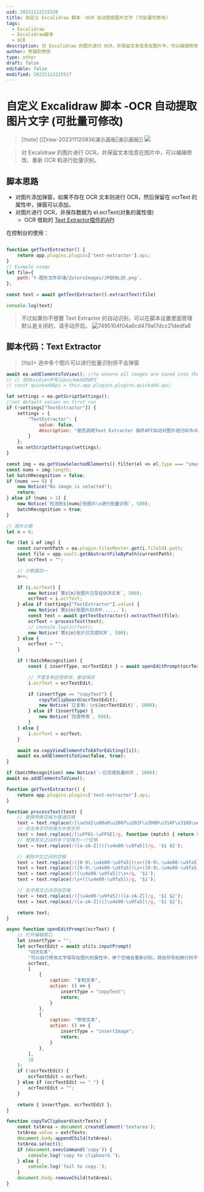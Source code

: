 ```yaml
---
uid: 20231112215320
title: 自定义 Excalidraw 脚本 -OCR 自动提取图片文字 (可批量可修改)
tags:
  - Excalidraw
  - Excalidraw脚本
  - OCR
description: 对 Excalidraw 的图片进行 OCR，并保留文本信息在图片中，可以编辑修改、重新 OCR 和进行批量识别。
author: 熊猫别熬夜
type: other
draft: false
editable: false
modified: 20231112215527
---
```


# 自定义 Excalidraw 脚本 -OCR 自动提取图片文字 (可批量可修改)

> [!note] [[Draw-202311120936演示画板|演示画板]]
> ![](https://cdn.pkmer.cn/images/20231112.gif!pkmer)

> 对 Excalidraw 的图片进行 OCR，并保留文本信息在图片中，可以编辑修改、重新 OCR 和进行批量识别。

## 脚本思路

- 对图片添加弹窗，如果不存在 OCR 文本则进行 OCR，然后保留在 ocrText 的属性中，弹窗可以添加。
- 对图片进行 OCR，并保存数据为 el.ocrText(对象的属性值)
	- OCR 借助的 [Text Extractor插件的API](https://github.com/scambier/obsidian-text-extractor#using-text-extractor-as-a-dependency-for-your-plugin)

在控制台的使用：

```js

function getTextExtractor() {
	return app.plugins.plugins['text-extractor'].api;
}
// Example usage
let file={
    path:'Y-图形文件存储/ZoteroImages/JPQENLZK.png',
};

const text = await getTextExtractor().extractText(file)

console.log(text)
```

> 不过如果你不想要 Text Extractor 的自动识别，可以在脚本设置里面管理
> 默认是关闭的，请手动开启。
> ![7495104f04a6cd479a17dcc21dedfa8](https://cdn.pkmer.cn/images/7495104f04a6cd479a17dcc21dedfa8.png!pkmer)

## 脚本代码：Text Extractor

> [!tip]+ 选中多个图片可以进行批量识别但不会弹窗

```js
await ea.addElementsToView(); //to ensure all images are saved into the file
// // 在Obsidian中导入QuickAdd的API
// const quickaddApi = this.app.plugins.plugins.quickadd.api;

let settings = ea.getScriptSettings();
//set default values on first run
if (!settings["TextExtractor"]) {
	settings = {
		"TextExtractor": {
			value: false,
			description: "是否调用Text Extractor 插件API自动对图片进行OCR<br>安装Text Extractor 插件即可，注意设置识别语言"
		}
	};
	ea.setScriptSettings(settings);
}

const img = ea.getViewSelectedElements().filter(el => el.type === "image");
const nums = img.length;
let batchRecognition = false;
if (nums === 0) {
	new Notice("No image is selected");
	return;
} else if (nums > 1) {
	new Notice(`检测到${nums}张图片\n进行批量识别`, 500);
	batchRecognition = true;
}

// 图片计数
let n = 0;

for (let i of img) {
	const currentPath = ea.plugin.filesMaster.get(i.fileId).path;
	const file = app.vault.getAbstractFileByPath(currentPath);
	let ocrText = "";

	// 计数器加一
	n++;

	if (i.ocrText) {
		new Notice(`第${n}张图片已存在OCR文本`, 500);
		ocrText = i.ocrText;
	} else if (settings["TextExtractor"].value) {
		new Notice(`第${n}张图片OCR中......`);
		const text = await getTextExtractor().extractText(file);
		ocrText = processText(text);
		// console.log(ocrText);
		new Notice(`第${n}张片已完成OCR`, 500);
	} else {
		ocrText = "";
	}

	if (!batchRecognition) {
		const { insertType, ocrTextEdit } = await openEditPrompt(ocrText);

		// 不管复制还是修改，都会保存
		i.ocrText = ocrTextEdit;

		if (insertType == "copyText") {
			copyToClipboard(ocrTextEdit);
			new Notice(`已复制：\n${ocrTextEdit}`, 1000);
		} else if (insertType) {
			new Notice(`完成修改`, 500);
		}
	} else {
		i.ocrText = ocrText;
	}

	await ea.copyViewElementsToEAforEditing([i]);
	await ea.addElementsToView(false, true);
}

if (batchRecognition) new Notice(`✅已完成批量OCR`, 1000);
await ea.addElementsToView();

function getTextExtractor() {
	return app.plugins.plugins['text-extractor'].api;
}

function processText(text) {
	// 替换特殊空格为普通空格
	text = text.replace(/[\ue5d2\u00a0\u2007\u202F\u3000\u314F\u316D\ue5cf]/g, ' ');
	// 将全角字符转换为半角字符
	text = text.replace(/[\uFF01-\uFF5E]/g, function (match) { return String.fromCharCode(match.charCodeAt(0) - 65248); });
	// 替换英文之间的多个空格为一个空格
	text = text.replace(/([a-zA-Z])([\u4e00-\u9fa5])/g, '$1 $2');

	// 删除中文之间的空格
	text = text.replace(/([0-9\.\u4e00-\u9fa5])\s+([0-9\.\u4e00-\u9fa5])/g, '$1$2');
	text = text.replace(/([0-9\.\u4e00-\u9fa5])\s+([0-9\.\u4e00-\u9fa5])/g, '$1$2');
	text = text.replace(/([\u4e00-\u9fa5])\s+/g, '$1');
	text = text.replace(/\s+([\u4e00-\u9fa5])/g, '$1');

	// 在中英文之间添加空格
	text = text.replace(/([\u4e00-\u9fa5])([a-zA-Z])/g, '$1 $2');
	text = text.replace(/([a-zA-Z])([\u4e00-\u9fa5])/g, '$1 $2');

	return text;
}

async function openEditPrompt(ocrText) {
	// 打开编辑窗口
	let insertType = "";
	let ocrTextEdit = await utils.inputPrompt(
		"OCR文本",
		"可以自行修改文字保存在图片的属性中，单个空格会重新识别，其他符号如换行则不会自动识别，默认退出为识别的文字",
		ocrText,
		[
			{
				caption: "复制文本",
				action: () => {
					insertType = "copyText";
					return;
				}
			},
			{
				caption: "修改文本",
				action: () => {
					insertType = "insertImage";
					return;
				}
			},
		],
		10
	);
	if (!ocrTextEdit) {
		ocrTextEdit = ocrText;
	} else if (ocrTextEdit == " ") {
		ocrTextEdit = "";
	}

	return { insertType, ocrTextEdit };
}

function copyToClipboard(extrTexts) {
	const txtArea = document.createElement('textarea');
	txtArea.value = extrTexts;
	document.body.appendChild(txtArea);
	txtArea.select();
	if (document.execCommand('copy')) {
		console.log('copy to clipboard.');
	} else {
		console.log('fail to copy.');
	}
	document.body.removeChild(txtArea);
}

```